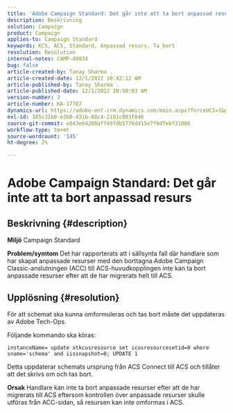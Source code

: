 ```yaml
---
title: 'Adobe Campaign Standard: Det går inte att ta bort anpassad resurs'
description: Beskrivning
solution: Campaign
product: Campaign
applies-to: Campaign Standard
keywords: KCS, ACS, Standard, Anpassad resurs, Ta bort
resolution: Resolution
internal-notes: CAMP-49034
bug: false
article-created-by: Tanay Sharma .
article-created-date: 12/1/2022 10:42:12 AM
article-published-by: Tanay Sharma .
article-published-date: 12/1/2022 10:50:03 AM
version-number: 3
article-number: KA-17787
dynamics-url: https://adobe-ent.crm.dynamics.com/main.aspx?forceUCI=1&pagetype=entityrecord&etn=knowledgearticle&id=45b12fca-6471-ed11-9562-6045bd006239
exl-id: 165c31b0-e3b0-431b-88c4-2181c003f846
source-git-commit: e843e64208aff497db5776d415e7f6dfebf31086
workflow-type: tm+mt
source-wordcount: '145'
ht-degree: 2%

---
```


# Adobe Campaign Standard: Det går inte att ta bort anpassad resurs

## Beskrivning {#description}

<b>Miljö</b>
Campaign Standard


<b>Problem/symtom</b>
Det har rapporterats att i sällsynta fall där handlare som har skapat anpassade resurser med den borttagna Adobe Campaign Classic-anslutningen (ACC) till ACS-huvudkopplingen inte kan ta bort anpassade resurser efter att de har migrerats helt till ACS.


## Upplösning {#resolution}


För att schemat ska kunna omformuleras och tas bort måste det uppdateras av Adobe Tech-Ops.

Följande kommando ska köras:

`instanceName= update xtkcusresource set icusresourcesetid=0 where sname='schema' and iissnapshot=0; UPDATE 1`

Detta uppdaterar schemats ursprung från ACS Connect till ACS och tillåter att det skrivs om och tas bort.


<b>Orsak</b>
Handlare kan inte ta bort anpassade resurser efter att de har migrerats till ACS eftersom kontrollen över anpassade resurser skulle utföras från ACC-sidan, så resursen kan inte omformas i ACS.
